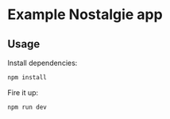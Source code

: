 # Example Nostalgie app

## Usage

Install dependencies:

```sh
npm install
```

Fire it up:

```sh
npm run dev
```
